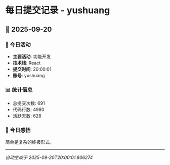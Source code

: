 # 每日提交记录 - yushuang

## 📅 2025-09-20

### 🎯 今日活动
- **主要活动**: 功能开发
- **技术栈**: React
- **提交时间**: 20:00:01
- **账号**: yushuang

### 📊 统计信息
- 总提交次数: 691
- 代码行数: 4980
- 活跃天数: 628

### 💭 今日感悟
简单是复杂的终极形式。

---
*自动生成于 2025-09-20T20:00:01.806274*
